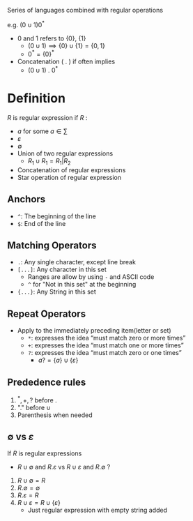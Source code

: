 Series of languages combined with regular operations

e.g. $(0\cup1)0^{*}$
- $0$ and $1$ refers to $\{ 0 \}$, $\{ 1 \}$
	- $(0\cup 1)\implies \{ 0 \}\cup\{ 1 \}=\{ 0,1 \}$
	- $0^{*}=\{ 0 \}^{*}$
- Concatenation ( . ) if often implies
	- $(0\cup1)\text{ . }0^{*}$

# Definition
$R$ is regular expression if $R$ :
- $a$ for some $a\in \sum$
- $\varepsilon$
- $\emptyset$
- Union of two regular expressions
	- $R_{1}\cup R_{1} =R_{1}|R_{2}$
- Concatenation of regular expressions
- Star operation of regular expression

## Anchors
- `^`: The beginning of the line
- `$`: End of the line

## Matching Operators
- `.`: Any single character, except line break
- `[...]`: Any character in this set
	- Ranges are allow by using `-` and ASCII code
	- `^` for "Not in this set" at the beginning 
- `{...}`: Any String in this set

## Repeat Operators
- Apply to the immediately preceding item(letter or set)
	- `*`: expresses the idea “must match zero or more times”
	- `+`: expresses the idea “must match one or more times”
	- `?`: expresses the idea “must match zero or one times”
		- $a? = \{ a \}\cup \{ \varepsilon \}$

## Prededence rules
1. $^{*},+,?$ before .
2. "." before $\cup$
3. Parenthesis when needed

## $\emptyset$ vs $\varepsilon$
If $R$ is regular expressions
- $R\cup \emptyset$ and $R.\varepsilon$ vs $R\cup\varepsilon$ and $R.\emptyset$ ? 

1. $R\cup \emptyset =R$
2. $R.\emptyset=\emptyset$
3. $R.\varepsilon=R$
4. $R\cup\varepsilon=R\cup \{ \varepsilon \}$
	- Just regular expression with empty string added

